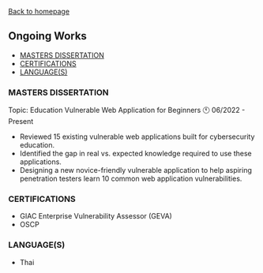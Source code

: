 [Back to homepage](https://fresherfries.github.io/)

<h2> Ongoing Works </h2>

- [MASTERS DISSERTATION](#masters-dissertation)
- [CERTIFICATIONS](#certifications)
- [LANGUAGE(S)](#languages)

### MASTERS DISSERTATION
Topic: Education Vulnerable Web Application for Beginners
🕚 06/2022 - Present
- Reviewed 15 existing vulnerable web applications built for cybersecurity education.
- Identified the gap in real vs. expected knowledge required to use these applications.
- Designing a new novice-friendly vulnerable application to help aspiring penetration testers learn 10 common web
application vulnerabilities.

### CERTIFICATIONS

- GIAC Enterprise Vulnerability Assessor (GEVA)
- OSCP

### LANGUAGE(S)

- Thai